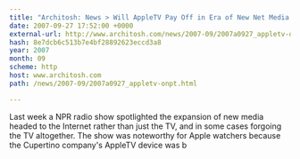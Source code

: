 ```yaml
---
title: "Architosh: News > Will AppleTV Pay Off in Era of New Net Media: Prominent VC says AppleTV Experience Amazing"
date: 2007-09-27 17:52:00 +0000
external-url: http://www.architosh.com/news/2007-09/2007a0927_appletv-onpt.html
hash: 8e7dcb6c513b7e4bf28892623eccd3a8
year: 2007
month: 09
scheme: http
host: www.architosh.com
path: /news/2007-09/2007a0927_appletv-onpt.html

---
```


Last week a NPR radio show spotlighted the expansion of new media headed to the Internet rather than just the TV, and in some cases forgoing the TV altogether. The show was noteworthy for Apple watchers because the Cupertino company's AppleTV device was b
